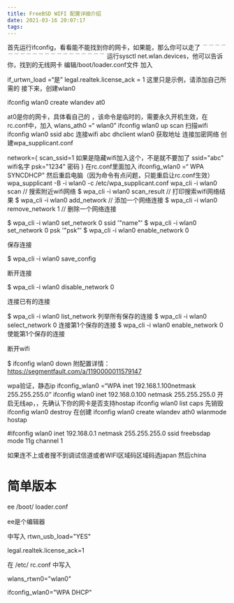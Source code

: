 ```yaml
---
title: FreeBSD WIFI 配置详细介绍
date: 2021-03-16 20:07:17
tags:
---
```


首先运行ifconfig，看看能不能找到你的网卡，如果能，那么你可以走了
﹉﹉﹉﹉﹉﹉﹉﹉﹉﹉﹉﹉﹉﹉﹉﹉﹉﹉﹉﹉
运行sysctl net.wlan.devices，他可以告诉你，找到的无线网卡
编辑/boot/loader.conf文件
加入

if_urtwn_load =“是” legal.realtek.license_ack = 1
这里只是示例，请添加自己所需的
接下来，创建wlan0

ifconfig wlan0 create wlandev at0

at0是你的网卡，具体看自己的
，该命令是临时的，需要永久开机生效，在rc.conf中，加入
wlans_ath0 =“ wlan0”
ifconfig wlan0 up scan
扫描wifi
ifconfig wlan0 ssid abc
连接wifi abc
dhclient wlan0
获取地址
连接加密网络
创建wpa_supplicant.conf

network={
scan_ssid=1
如果是隐藏wifi加入这个，不是就不要加了
ssid="abc"
wifi名字
psk="1234"
密码
}
在rc.conf里面加入
ifconfig_wlan0 =“ WPA SYNCDHCP"
然后重启电脑（因为命令有点问题，只能重启让rc.conf生效）
wpa_supplicant -B -i wlan0 -c /etc/wpa_supplicant.conf
wpa_cli -i wlan0 scan // 搜索附近wifi网络
$ wpa_cli -i wlan0 scan_result // 打印搜索wifi网络结果
$ wpa_cli -i wlan0 add_network // 添加一个网络连接
$ wpa_cli -i wlan0 remove_network 1 // 删除一个网络连接

$ wpa_cli -i wlan0 set_network 0 ssid '"name"'
$ wpa_cli -i wlan0 set_network 0 psk '"psk"'
$ wpa_cli -i wlan0 enable_network 0

保存连接

$ wpa_cli -i wlan0 save_config

断开连接

$ wpa_cli -i wlan0 disable_network 0

连接已有的连接

$ wpa_cli -i wlan0 list_network 列举所有保存的连接
$ wpa_cli -i wlan0 select_network 0 连接第1个保存的连接
$ wpa_cli -i wlan0 enable_network 0 使能第1个保存的连接

断开wifi

$ ifconfig wlan0 down
附配置详情：https://segmentfault.com/a/1190000011579147


wpa验证，静态ip
ifconfig_wlan0 =“WPA inet 192.168.1.100netmask 255.255.255.0”
ifconfig wlan0 inet 192.168.0.100 netmask 255.255.255.0
开启无线ap，，先确认下你的网卡是否支持hostap
ifconfig wlan0 list caps
先销毁
ifconfig wlan0 destroy
在创建
ifconfig wlan0 create wlandev ath0 wlanmode hostap

#ifconfig wlan0 inet 192.168.0.1 netmask 255.255.255.0 ssid freebsdap mode 11g channel 1

如果连不上或者搜不到调试信道或者WIFI区域码区域码选japan 然后china

#   简单版本

ee /boot/ loader.conf 　　

ee是个编辑器

中写入 rtwn_usb_load="YES"

legal.realtek.license_ack=1

在 /etc/ rc.conf 中写入

wlans_rtwn0="wlan0"

ifconfig_wlan0="WPA DHCP"
